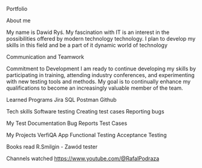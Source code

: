Portfolio

About me

My name is Dawid Ryś. My fascination with IT is an interest in the possibilities offered by modern technology technology. I plan to develop my skills in this field and be a part of it dynamic world of technology

Communication and Teamwork


Commitment to Development
I am ready to continue developing my skills by participating in training, attending industry conferences, and experimenting with new testing tools and methods. My goal is to continually enhance my qualifications to become an increasingly valuable member of the team.

Learned Programs
Jira
SQL
Postman
Github


Tech skills
Software testing
Creating test cases
Reporting bugs


My Test Documentation
Bug Reports
Test Cases


My Projects
VerfiQA App
Functional Testing
Acceptance Testing

Books read
R.Smilgin - Zawód tester

Channels watched
https://www.youtube.com/@RafalPodraza
